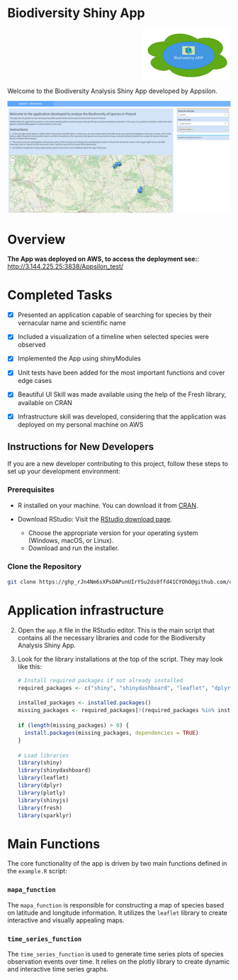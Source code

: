 # Biodiversity Shiny App

<div align="right">
  <img src="/logo.jpg" alt="Your Logo" width="200">
</div>

Welcome to the Biodiversity Analysis Shiny App developed by Appsilon.

<div align="center">
  <img src="app.png" alt="Biodiversity App Screenshot" width="800">
</div>




# Overview

**The App was deployed on AWS, to access the deployment see:**: http://3.144.225.25:3838/Appsilon_test/

# Completed Tasks

- [x] Presented an application capable of searching for species by their vernacular name and scientific name
- [x] Included a visualization of a timeline when selected species were observed
- [x] Implemented the App using shinyModules
- [x] Unit tests have been added for the most important functions and cover edge cases
- [X] Beautiful UI Skill was made available using the help of the Fresh library, available on CRAN
- [X] Infrastructure skill was developed, considering that the application was deployed on my personal machine on AWS
      

## Instructions for New Developers

If you are a new developer contributing to this project, follow these steps to set up your development environment:

### Prerequisites

- R installed on your machine. You can download it from [CRAN](https://cran.r-project.org/).

-  Download RStudio: Visit the [RStudio download page](https://www.rstudio.com/products/rstudio/download/).
   - Choose the appropriate version for your operating system (Windows, macOS, or Linux).
   - Download and run the installer.

### Clone the Repository

```bash
git clone https://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@github.com/caiogbb/Appsilon_test.git
```

# Application infrastructure

2. Open the `app.R` file in the RStudio editor. This is the main script that contains all the necessary libraries and code for the Biodiversity Analysis Shiny App.

3. Look for the library installations at the top of the script. They may look like this:

   ```R
   # Install required packages if not already installed
   required_packages <- c("shiny", "shinydashboard", "leaflet", "dplyr", "plotly", "shinyjs", "fresh", "sparklyr")

   installed_packages <- installed.packages()
   missing_packages <- required_packages[!(required_packages %in% installed_packages[, "Package"])]

   if (length(missing_packages) > 0) {
     install.packages(missing_packages, dependencies = TRUE)
   }

   # Load libraries
   library(shiny)
   library(shinydashboard)
   library(leaflet)
   library(dplyr)
   library(plotly)
   library(shinyjs)
   library(fresh)
   library(sparklyr)
    ```
# Main Functions

The core functionality of the app is driven by two main functions defined in the `example.R` script:

### `mapa_function`

The `mapa_function` is responsible for constructing a map of species based on latitude and longitude information. It utilizes the `leaflet` library to create interactive and visually appealing maps.

### `time_series_function`

The `time_series_function` is used to generate time series plots of species observation events over time. It relies on the plotly library to create dynamic and interactive time series graphs.



